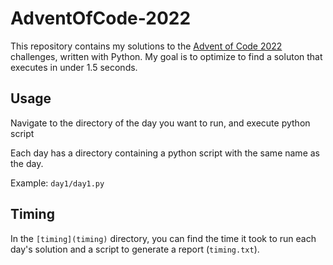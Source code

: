 # AdventOfCode-2022

This repository contains my solutions to the [Advent of Code 2022](https://adventofcode.com/2022) challenges, written with Python.
My goal is to optimize to find a soluton that executes in under 1.5 seconds.


## Usage
Navigate to the directory of the day you want to run, and execute python script

Each day has a directory containing a python script with the same name as the day.

Example:
```day1/day1.py```

## Timing
In the ```[timing](timing)``` directory, you can find the time it took to run each day's solution and a script to generate a report (```timing.txt```).